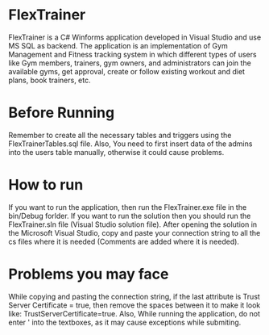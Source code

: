 # FlexTrainer
FlexTrainer is a C# Winforms application developed in Visual Studio and use MS SQL as backend.
The application is an implementation of Gym Management and Fitness tracking system in which different types of users like Gym members, trainers, gym owners, and administrators can join the available gyms, get approval, create or follow existing workout and diet plans, book trainers, etc.

# Before Running
Remember to create all the necessary tables and triggers using the FlexTrainerTables.sql file.
Also, You need to first insert data of the admins into the users table manually, otherwise it could cause problems. 

# How to run
If you want to run the application, then run the FlexTrainer.exe file in the bin/Debug forlder. If you want to run the solution then you should run the FlexTrainer.sln file (Visual Studio solution file). After opening the solution in the Microsoft Visual Studio, copy and paste your connection string to all the cs files where it is needed (Comments are added where it is needed).

# Problems you may face
While copying and pasting the connection string, if the last attribute is Trust Server Certificate = true, then remove the spaces between it to make it look like: TrustServerCertificate=true. Also, While running the application, do not enter ' into the textboxes, as it may cause exceptions while submiting. 
